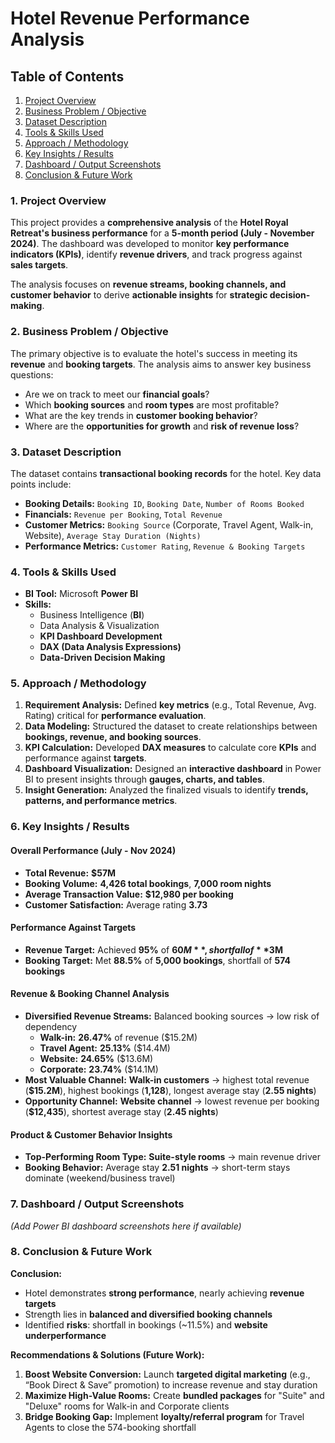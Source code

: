 #  Hotel Revenue Performance Analysis



## Table of Contents
1. [Project Overview](#1-project-overview)  
2. [Business Problem / Objective](#2-business-problem--objective)  
3. [Dataset Description](#3-dataset-description)  
4. [Tools & Skills Used](#4-tools--skills-used)  
5. [Approach / Methodology](#5-approach--methodology)  
6. [Key Insights / Results](#6-key-insights--results)  
7. [Dashboard / Output Screenshots](#7-dashboard--output-screenshots)  
8. [Conclusion & Future Work](#8-conclusion--future-work)  



###  1. Project Overview
This project provides a **comprehensive analysis** of the **Hotel Royal Retreat's business performance** for a **5-month period (July - November 2024)**. The dashboard was developed to monitor **key performance indicators (KPIs)**, identify **revenue drivers**, and track progress against **sales targets**.  

The analysis focuses on **revenue streams, booking channels, and customer behavior** to derive **actionable insights** for **strategic decision-making**.



###  2. Business Problem / Objective
The primary objective is to evaluate the hotel's success in meeting its **revenue** and **booking targets**. The analysis aims to answer key business questions:  

- Are we on track to meet our **financial goals**?  
- Which **booking sources** and **room types** are most profitable?  
- What are the key trends in **customer booking behavior**?  
- Where are the **opportunities for growth** and **risk of revenue loss**?  



###  3. Dataset Description
The dataset contains **transactional booking records** for the hotel. Key data points include:  

- **Booking Details:** `Booking ID`, `Booking Date`, `Number of Rooms Booked`  
- **Financials:** `Revenue per Booking`, `Total Revenue`  
- **Customer Metrics:** `Booking Source` (Corporate, Travel Agent, Walk-in, Website), `Average Stay Duration (Nights)`  
- **Performance Metrics:** `Customer Rating`, `Revenue & Booking Targets`  


###  4. Tools & Skills Used
- **BI Tool:** Microsoft **Power BI**  
- **Skills:**  
  - Business Intelligence (**BI**)  
  - Data Analysis & Visualization  
  - **KPI Dashboard Development**  
  - **DAX (Data Analysis Expressions)**  
  - **Data-Driven Decision Making**  



###  5. Approach / Methodology
1. **Requirement Analysis:** Defined **key metrics** (e.g., Total Revenue, Avg. Rating) critical for **performance evaluation**.  
2. **Data Modeling:** Structured the dataset to create relationships between **bookings, revenue, and booking sources**.  
3. **KPI Calculation:** Developed **DAX measures** to calculate core **KPIs** and performance against **targets**.  
4. **Dashboard Visualization:** Designed an **interactive dashboard** in Power BI to present insights through **gauges, charts, and tables**.  
5. **Insight Generation:** Analyzed the finalized visuals to identify **trends, patterns, and performance metrics**.  



###  6. Key Insights / Results

#### **Overall Performance (July - Nov 2024)**
- **Total Revenue:** **$57M**  
- **Booking Volume:** **4,426 total bookings**, **7,000 room nights**  
- **Average Transaction Value:** **$12,980 per booking**  
- **Customer Satisfaction:** Average rating **3.73**  

#### **Performance Against Targets**
- **Revenue Target:** Achieved **95%** of **$60M**, shortfall of **$3M**  
- **Booking Target:** Met **88.5%** of **5,000 bookings**, shortfall of **574 bookings**  

#### **Revenue & Booking Channel Analysis**
- **Diversified Revenue Streams:** Balanced booking sources → low risk of dependency  
  - **Walk-in:** **26.47%** of revenue ($15.2M)  
  - **Travel Agent:** **25.13%** ($14.4M)  
  - **Website:** **24.65%** ($13.6M)  
  - **Corporate:** **23.74%** ($14.1M)  
- **Most Valuable Channel:** **Walk-in customers** → highest total revenue (**$15.2M**), highest bookings (**1,128**), longest average stay (**2.55 nights**)  
- **Opportunity Channel:** **Website channel** → lowest revenue per booking (**$12,435**), shortest average stay (**2.45 nights**)  

#### **Product & Customer Behavior Insights**
- **Top-Performing Room Type:** **Suite-style rooms** → main revenue driver  
- **Booking Behavior:** Average stay **2.51 nights** → short-term stays dominate (weekend/business travel)  



###  7. Dashboard / Output Screenshots
*(Add Power BI dashboard screenshots here if available)*  



###  8. Conclusion & Future Work

**Conclusion:**  
- Hotel demonstrates **strong performance**, nearly achieving **revenue targets**  
- Strength lies in **balanced and diversified booking channels**  
- Identified **risks**: shortfall in bookings (~11.5%) and **website underperformance**  

**Recommendations & Solutions (Future Work):**  
1. **Boost Website Conversion:** Launch **targeted digital marketing** (e.g., “Book Direct & Save” promotion) to increase revenue and stay duration  
2. **Maximize High-Value Rooms:** Create **bundled packages** for "Suite" and "Deluxe" rooms for Walk-in and Corporate clients  
3. **Bridge Booking Gap:** Implement **loyalty/referral program** for Travel Agents to close the 574-booking shortfall  


